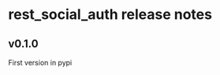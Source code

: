 rest_social_auth release notes
==============================

v0.1.0
------

First version in pypi
